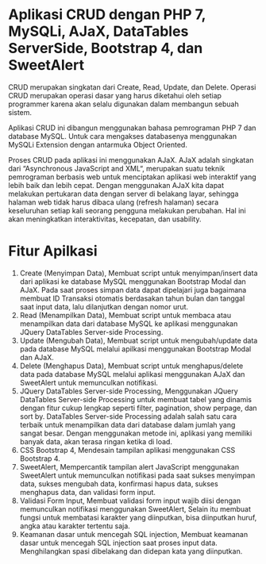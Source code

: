 # Aplikasi CRUD dengan PHP 7, MySQLi, AJaX, DataTables ServerSide, Bootstrap 4, dan SweetAlert

CRUD merupakan singkatan dari Create, Read, Update, dan Delete. Operasi CRUD merupakan operasi dasar yang harus diketahui oleh setiap programmer karena akan selalu digunakan dalam membangun sebuah sistem.
	
Aplikasi CRUD ini dibangun menggunakan bahasa pemrograman PHP 7 dan database MySQL. Untuk cara mengakses databasenya menggunakan MySQLi Extension dengan antarmuka Object Oriented.
	
Proses CRUD pada aplikasi ini menggunakan AJaX. AJaX adalah singkatan dari “Asynchronous JavaScript and XML“, merupakan suatu teknik pemrograman berbasis web untuk menciptakan aplikasi web interaktif yang lebih baik dan lebih cepat. Dengan menggunakan AJaX kita dapat melakukan pertukaran data dengan server di belakang layar, sehingga halaman web tidak harus dibaca ulang (refresh halaman) secara keseluruhan setiap kali seorang pengguna melakukan perubahan. Hal ini akan meningkatkan interaktivitas, kecepatan, dan usability.
 	
# Fitur Apilkasi 
1.	Create (Menyimpan Data),
Membuat script untuk menyimpan/insert data dari aplikasi ke database MySQL menggunakan Bootstrap Modal dan AJaX. Pada saat proses simpan data dapat dipelajari juga bagaimana membuat ID Transaksi otomatis berdasakan tahun bulan dan tanggal saat input data, lalu dilanjutkan dengan nomor urut.
2.	Read (Menampilkan Data),
Membuat script untuk membaca atau menampilkan data dari database MySQL ke aplikasi menggunakan JQuery DataTables Server-side Processing.
3.	Update (Mengubah Data),
Membuat script untuk mengubah/update data pada database MySQL melalui apilkasi menggunakan Bootstrap Modal dan AJaX.
4.	Delete (Menghapus Data),
Membuat script untuk menghapus/delete data pada database MySQL melalui aplikasi menggunakan AJaX dan SweetAlert untuk memunculkan notifikasi. 
5.	JQuery DataTables Server-side Processing,
Menggunakan JQuery DataTables Server-side Processing untuk membuat tabel yang dinamis dengan fitur cukup lengkap seperti filter, pagination, show perpage, dan sort by. DataTables Server-side Processing adalah salah satu cara terbaik untuk menampilkan data dari database dalam jumlah yang sangat besar. Dengan menggunakan metode ini, aplikasi yang memiliki banyak data, akan terasa ringan ketika di load.
6.	CSS Bootstrap 4,
Mendesain tampilan aplikasi menggunakan CSS Bootstrap 4. 
7.	SweetAlert,
Mempercantik tampilan alert JavaScript menggunakan SweetAlert untuk memunculkan notifikasi pada saat sukses menyimpan data, sukses mengubah data, konfirmasi hapus data, sukses menghapus data, dan validasi form input.
8.	Validasi Form Input,
Membuat validasi form input wajib diisi dengan memunculkan notifikasi menggunakan SweetAlert, Selain itu membuat fungsi untuk membatasi karakter yang diinputkan, bisa diinputkan huruf, angka atau karakter tertentu saja.
9.	Keamanan dasar untuk mencegah SQL injection,
Membuat keamanan dasar untuk mencegah SQL injection saat proses input data. Menghilangkan spasi dibelakang dan didepan kata yang diinputkan.
